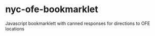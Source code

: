 nyc-ofe-bookmarklet
===================

Javascript bookmarklett with canned responses for directions to OFE locations